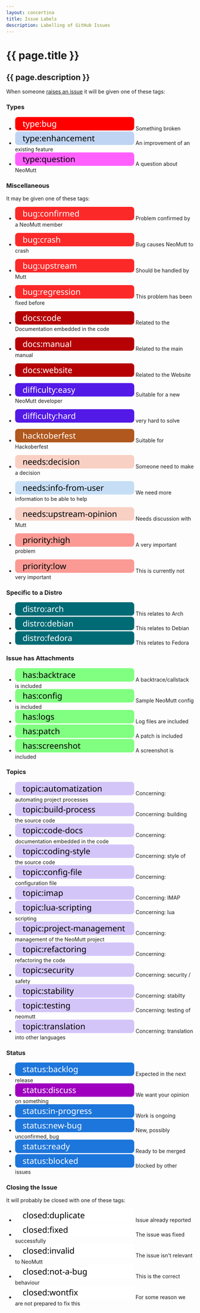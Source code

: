 ```yaml
---
layout: concertina
title: Issue Labels
description: Labelling of GitHub Issues
---
```


# {{ page.title }}

## {{ page.description }}

When someone [raises an issue](https://github.com/neomutt/neomutt/issues) it will be given one of these tags:

### Types

- [![type:bug](/images/labels/type-bug.svg)](https://github.com/neomutt/neomutt/labels/type%3Abug)                                        Something broken            
- [![type:enhancement](/images/labels/type-enhancement.svg)](https://github.com/neomutt/neomutt/labels/type%3Aenhancement)                An improvement of an existing feature
- [![type:question](/images/labels/type-question.svg)](https://github.com/neomutt/neomutt/labels/type%3Aquestion)                         A question about NeoMutt    

### Miscellaneous

It may be given one of these tags:

- [![bug:confirmed](/images/labels/bug-confirmed.svg)](https://github.com/neomutt/neomutt/labels/bug%3Aconfirmed)                                            Problem confirmed by a NeoMutt member
- [![bug:crash](/images/labels/bug-crash.svg)](https://github.com/neomutt/neomutt/labels/bug%3Acrash)                                                        Bug causes NeoMutt to crash
- [![bug:upstream](/images/labels/bug-upstream.svg)](https://github.com/neomutt/neomutt/labels/bug%3Aupstream)                                               Should be handled by Mutt
- [![bug:regression](/images/labels/bug-regression.svg)](https://github.com/neomutt/neomutt/labels/bug%3Aregression)                                         This problem has been fixed before

- [![docs:code](/images/labels/docs-code.svg)](https://github.com/neomutt/neomutt/labels/docs%3Acode)                                                        Related to the Documentation embedded in the code
- [![docs:manual](/images/labels/docs-manual.svg)](https://github.com/neomutt/neomutt/labels/docs%3Amanual)                                                  Related to the main manual
- [![docs:website](/images/labels/docs-website.svg)](https://github.com/neomutt/neomutt/labels/docs%3Awebsite)                                               Related to the Website

- [![difficulty-easy](/images/labels/difficulty-easy.svg)](https://github.com/neomutt/neomutt/labels/difficulty-easy)                                                                         Suitable for a new NeoMutt developer
- [![difficulty-hard](/images/labels/difficulty-hard.svg)](https://github.com/neomutt/neomutt/issues?utf8=%E2%9C%93&q=label%3Adifficulty%3Ahard)                                                                         very hard to solve
- [![hacktoberfest](/images/labels/hacktoberfest.svg)](https://github.com/neomutt/neomutt/labels/hacktoberfest)                                              Suitable for Hackoberfest

- [![needs:decision](/images/labels/needs-decision.svg)](https://github.com/neomutt/neomutt/labels/needs%3Adecision)                                         Someone need to make a decision
- [![needs:info from user](/images/labels/needs-info-from-user.svg)](https://github.com/neomutt/neomutt/labels/needs%3Ainfo%20from%20user)                   We need more information to be able to help
- [![needs:upstream-opinion](/images/labels/needs-upstream-opinion.svg)](https://github.com/neomutt/neomutt/labels/needs%3Aupstream-opinion)                 Needs discussion with Mutt

- [![priority:high](/images/labels/priority-high.svg)](https://github.com/neomutt/neomutt/labels/priority%3Ahigh)                                            A very important problem
- [![priority:low](/images/labels/priority-low.svg)](https://github.com/neomutt/neomutt/labels/priority%3Alow)                                               This is currently not very important

### Specific to a Distro

- [![distro:arch](/images/labels/distro-arch.svg)](https://github.com/neomutt/neomutt/labels/distro%3Aarch)        This relates to Arch   
- [![distro:debian](/images/labels/distro-debian.svg)](https://github.com/neomutt/neomutt/labels/distro%3Adebian)  This relates to Debian 
- [![distro:fedora](/images/labels/distro-fedora.svg)](https://github.com/neomutt/neomutt/labels/distro%3Afedora)  This relates to Fedora 

### Issue has Attachments

- [![has:backtrace](/images/labels/has-backtrace.svg)](https://github.com/neomutt/neomutt/labels/has%3Abacktrace)     A backtrace/callstack is included 
- [![has:config](/images/labels/has-config.svg)](https://github.com/neomutt/neomutt/labels/has%3Aconfig)              Sample NeoMutt config is included 
- [![has:logs](/images/labels/has-logs.svg)](https://github.com/neomutt/neomutt/labels/has%3Alogs)                    Log files are included            
- [![has:patch](/images/labels/has-patch.svg)](https://github.com/neomutt/neomutt/labels/has%3Apatch)                 A patch is included               
- [![has:screenshot](/images/labels/has-screenshot.svg)](https://github.com/neomutt/neomutt/labels/has%3Ascreenshot)  A screenshot is included          

### Topics

- [![topic:automatization](/images/labels/topic-automatization.svg)](https://github.com/neomutt/neomutt/labels/topic%3Aautomatization)              Concerning: automating project processes
- [![topic:build process](/images/labels/topic-build-process.svg)](https://github.com/neomutt/neomutt/labels/topic%3Abuild%20process)               Concerning: building the source code
- [![topic:code docs](/images/labels/topic-code-docs.svg)](https://github.com/neomutt/neomutt/labels/topic%3Acode%20docs)                           Concerning: documentation embedded in the code
- [![topic:coding-style](/images/labels/topic-coding-style.svg)](https://github.com/neomutt/neomutt/labels/topic%3Acoding-style)                    Concerning: style of the source code
- [![topic:config file](/images/labels/topic-config-file.svg)](https://github.com/neomutt/neomutt/labels/topic%3Aconfig%20file)                     Concerning: configuration file
- [![topic:imap](/images/labels/topic-imap.svg)](https://github.com/neomutt/neomutt/labels/topic%3Aimap)                                            Concerning: IMAP
- [![topic:lua-scripting](/images/labels/topic-lua-scripting.svg)](https://github.com/neomutt/neomutt/labels/topic%3Alua-scripting)                 Concerning: lua scripting
- [![topic:project-management](/images/labels/topic-project-management.svg)](https://github.com/neomutt/neomutt/labels/topic%3Aproject-management)  Concerning: management of the NeoMutt project
- [![topic:refactoring](/images/labels/topic-refactoring.svg)](https://github.com/neomutt/neomutt/labels/topic%3Arefactoring)                       Concerning: refactoring the code
- [![topic:security](/images/labels/topic-security.svg)](https://github.com/neomutt/neomutt/labels/topic%3Asecurity)                                Concerning: security / safety
- [![topic:stability](/images/labels/topic-stability.svg)](https://github.com/neomutt/neomutt/labels/topic%3Astability)                             Concerning: stabilty
- [![topic:testing](/images/labels/topic-testing.svg)](https://github.com/neomutt/neomutt/labels/topic%3Atesting)                                   Concerning: testing of neomutt
- [![topic:translation](/images/labels/topic-translation.svg)](https://github.com/neomutt/neomutt/labels/topic%3Atranslation)                       Concerning: translation into other languages

### Status

- [![status:backlog](/images/labels/status-backlog.svg)](https://github.com/neomutt/neomutt/labels/status%3Abacklog)              Expected in the next release
- [![status:discuss](/images/labels/status-discuss.svg)](https://github.com/neomutt/neomutt/labels/status%3Adiscuss)              We want your opinion on something
- [![status:in-progress](/images/labels/status-in-progress.svg)](https://github.com/neomutt/neomutt/labels/status%3Ain-progress)  Work is ongoing
- [![status:new-bug](/images/labels/status-new-bug.svg)](https://github.com/neomutt/neomutt/labels/status%3Anew-bug)              New, possibly unconfirmed, bug
- [![status:ready](/images/labels/status-ready.svg)](https://github.com/neomutt/neomutt/labels/status%3Aready)                    Ready to be merged
- [![status:blocked](/images/labels/status-blocked.svg)](https://github.com/neomutt/neomutt/labels/status%3Ablocked)              blocked by other issues

### Closing the Issue

It will probably be closed with one of these tags:

- [![closed:duplicate](/images/labels/closed-duplicate.svg)](https://github.com/neomutt/neomutt/labels/closed%3Aduplicate)      Issue already reported                          
- [![closed:fixed](/images/labels/closed-fixed.svg)](https://github.com/neomutt/neomutt/labels/closed%3Afixed)                  The issue was fixed successfully                
- [![closed:invalid](/images/labels/closed-invalid.svg)](https://github.com/neomutt/neomutt/labels/closed%3Ainvalid)            The issue isn't relevant to NeoMutt             
- [![closed:not a bug](/images/labels/closed-not-a-bug.svg)](https://github.com/neomutt/neomutt/labels/closed%3Anot%20a%20bug)  This is the correct behaviour                   
- [![closed:wontfix](/images/labels/closed-wontfix.svg)](https://github.com/neomutt/neomutt/labels/closed%3Awontfix)            For some reason we are not prepared to fix this 

